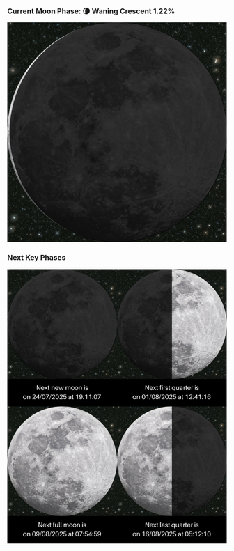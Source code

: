 ### Current Moon Phase: 🌘 Waning Crescent 1.22%
![Moon Phase](moonphase.png)
### Next Key Phases
![Gallery](gallery.png)